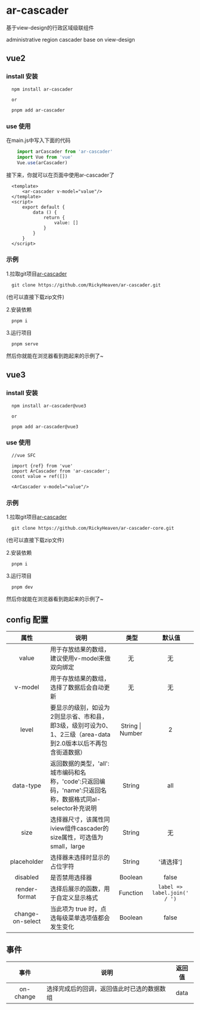 # ar-cascader
基于view-design的行政区域级联组件

administrative region cascader base on view-design

## vue2
### install 安装
  ```
    npm install ar-cascader
    
    or
    
    pnpm add ar-cascader
  ```
### use 使用
在main.js中写入下面的代码
  ```javascript
      import arCascader from 'ar-cascader'
      import Vue from 'vue'
      Vue.use(arCascader)
  ```
接下来，你就可以在页面中使用ar-cascader了
  ```vue
    <template>
        <ar-cascader v-model="value"/>
    </template>
    <script>
        export default {
            data () {
                return {
                    value: []
                }
            }
        }
    </script>
  ```

### 示例
1.拉取git项目[ar-cascader](https://github.com/RickyHeaven/ar-cascader)
  ```
    git clone https://github.com/RickyHeaven/ar-cascader.git
  ```
(也可以直接下载zip文件)

2.安装依赖
  ```
    pnpm i
  ```

3.运行项目
  ```
    pnpm serve
  ```

然后你就能在浏览器看到跑起来的示例了~

## vue3

### install 安装
  ```
    npm install ar-cascader@vue3
    
    or
    
    pnpm add ar-cascader@vue3
  ```
### use 使用

  ```
    //vue SFC
    
    import {ref} from 'vue'
    import ArCascader from 'ar-cascader';
    const value = ref([])
  
    <ArCascader v-model="value"/>
  ```

### 示例
1.拉取git项目[ar-cascader](https://github.com/RickyHeaven/ar-cascader-core)
  ```
    git clone https://github.com/RickyHeaven/ar-cascader-core.git
  ```
(也可以直接下载zip文件)

2.安装依赖
  ```
    pnpm i
  ```

3.运行项目
  ```
    pnpm dev
  ```

然后你就能在浏览器看到跑起来的示例了~

## config 配置
属性  |  说明  |  类型  |  默认值
:-------: | -------  |  :-------:  |  :-------:
value|用于存放结果的数组，建议使用v-model来做双向绑定|无|无
v-model|用于存放结果的数组，选择了数据后会自动更新|无|无
level|要显示的级别，如设为2则显示省、市和县，即3级，级别可设为0、1、2三级（area-data到2.0版本以后不再包含街道数据）|String &#124; Number|2
data-type|返回数据的类型，'all':城市编码和名称，'code':只返回编码，'name':只返回名称，数据格式同al-selector补充说明|String|all
size|选择器尺寸，该属性同iview组件cascader的size属性，可选值为small，large|String|无
placeholder|选择器未选择时显示的占位字符|String|'请选择']
disabled|是否禁用选择器|Boolean|false
render-format|选择后展示的函数，用于自定义显示格式|Function|``label => label.join(' / ')``
change-on-select|当此项为 true 时，点选每级菜单选项值都会发生变化|Boolean|false
## 事件
事件  |  说明  |  返回值
:-------: | -------  |  :-------:
on-change|选择完成后的回调，返回值此时已选的数据数组|data
